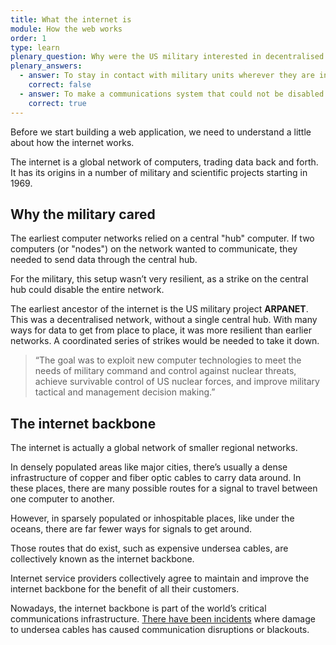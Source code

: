 ```yaml
---
title: What the internet is
module: How the web works
order: 1
type: learn
plenary_question: Why were the US military interested in decentralised networks?
plenary_answers:
  - answer: To stay in contact with military units wherever they are in the world
    correct: false
  - answer: To make a communications system that could not be disabled by a single attack
    correct: true
---
```


Before we start building a web application, we need to understand a little about how the internet works.

The internet is a global network of computers, trading data back and forth. It has its origins in a number of military and scientific projects starting in 1969.

## Why the military cared
The earliest computer networks relied on a central "hub" computer. If two computers (or "nodes") on the network wanted to communicate, they needed to send data through the central hub.

For the military, this setup wasn’t very resilient, as a strike on the central hub could disable the entire network.

The earliest ancestor of the internet is the US military project **ARPANET**. This was a decentralised network, without a single central hub. With many ways for data to get from place to place, it was more resilient than earlier networks. A coordinated series of strikes would be needed to take it down.

> “The goal was to exploit new computer technologies to meet the needs of military command and control against nuclear threats, achieve survivable control of US nuclear forces, and improve military tactical and management decision making.”

## The internet backbone

The internet is actually a global network of smaller regional networks.

In densely populated areas like major cities, there’s usually a dense infrastructure of copper and fiber optic cables to carry data around. In these places, there are many possible routes for a signal to travel between one computer to another.

However, in sparsely populated or inhospitable places, like under the oceans, there are far fewer ways for signals to get around.

Those routes that do exist, such as expensive undersea cables, are collectively known as the internet backbone. 

Internet service providers collectively agree to maintain and improve the internet backbone for the benefit of all their customers.

Nowadays, the internet backbone is part of the world’s critical communications infrastructure. [There have been incidents](https://en.wikipedia.org/wiki/2008_submarine_cable_disruption) where damage to undersea cables has caused communication disruptions or blackouts.
